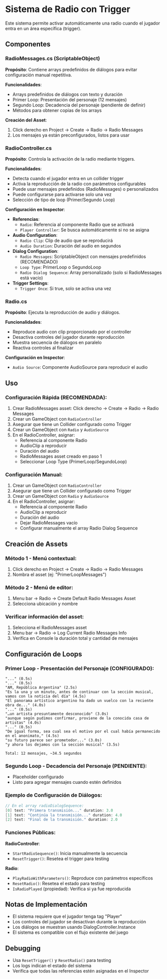 # Sistema de Radio con Trigger

Este sistema permite activar automáticamente una radio cuando el jugador entra en un área específica (trigger).

## Componentes

### RadioMessages.cs (ScriptableObject)
**Propósito**: Contiene arrays predefinidos de diálogos para evitar configuración manual repetitiva.

**Funcionalidades**:
- Arrays predefinidos de diálogos con texto y duración
- Primer Loop: Presentación del personaje (12 mensajes)
- Segundo Loop: Decadencia del personaje (pendiente de definir)
- Métodos para obtener copias de los arrays

**Creación del Asset**:
1. Click derecho en Project → Create → Radio → Radio Messages
2. Los mensajes ya están preconfigurados, listos para usar

### RadioController.cs
**Propósito**: Controla la activación de la radio mediante triggers.

**Funcionalidades**:
- Detecta cuando el jugador entra en un collider trigger
- Activa la reproducción de la radio con parámetros configurables
- Puede usar mensajes predefinidos (RadioMessages) o personalizados
- Puede configurarse para activarse solo una vez
- Selección de tipo de loop (Primer/Segundo Loop)

**Configuración en Inspector**:
- **Referencias**:
  - `Radio`: Referencia al componente Radio que se activará
  - `Player Controller`: Se busca automáticamente si no se asigna
- **Audio Configuration**:
  - `Radio Clip`: Clip de audio que se reproducirá
  - `Audio Duration`: Duración del audio en segundos
- **Dialog Configuration**:
  - `Radio Messages`: ScriptableObject con mensajes predefinidos (RECOMENDADO)
  - `Loop Type`: PrimerLoop o SegundoLoop
  - `Radio Dialog Sequence`: Array personalizado (solo si RadioMessages está vacío)
- **Trigger Settings**:
  - `Trigger Once`: Si true, solo se activa una vez

### Radio.cs
**Propósito**: Ejecuta la reproducción de audio y diálogos.

**Funcionalidades**:
- Reproduce audio con clip proporcionado por el controller
- Desactiva controles del jugador durante reproducción
- Muestra secuencia de diálogos en paralelo
- Reactiva controles al finalizar

**Configuración en Inspector**:
- `Audio Source`: Componente AudioSource para reproducir el audio

## Uso

### Configuración Rápida (RECOMENDADA):
1. Crear RadioMessages asset: Click derecho → Create → Radio → Radio Messages
2. Crear un GameObject con `RadioController`
3. Asegurar que tiene un Collider configurado como Trigger
4. Crear un GameObject con `Radio` y `AudioSource`
5. En el RadioController, asignar:
   - Referencia al componente Radio
   - AudioClip a reproducir
   - Duración del audio
   - RadioMessages asset creado en paso 1
   - Seleccionar Loop Type (PrimerLoop/SegundoLoop)

### Configuración Manual:
1. Crear un GameObject con `RadioController`
2. Asegurar que tiene un Collider configurado como Trigger
3. Crear un GameObject con `Radio` y `AudioSource`
4. En el RadioController, asignar:
   - Referencia al componente Radio
   - AudioClip a reproducir
   - Duración del audio
   - Dejar RadioMessages vacío
   - Configurar manualmente el array Radio Dialog Sequence

## Creación de Assets

### Método 1 - Menú contextual:
1. Click derecho en Project → Create → Radio → Radio Messages
2. Nombra el asset (ej: "PrimerLoopMessages")

### Método 2 - Menú de editor:
1. Menu bar → Radio → Create Default Radio Messages Asset
2. Selecciona ubicación y nombre

### Verificar información del asset:
1. Selecciona el RadioMessages asset
2. Menu bar → Radio → Log Current Radio Messages Info
3. Verifica en Console la duración total y cantidad de mensajes

## Configuración de Loops

### Primer Loop - Presentación del Personaje (CONFIGURADO):
```
"..." (0.5s)
"..." (0.5s)
"AM, República Argentina" (2.5s)
"Es la una y un minuto, antes de continuar con la sección musical, vamos con la noticia del día" (4.5s)
"El panorama artístico argentino ha dado un vuelco con la reciente obra de..." (4.0s)
"..." (0.5s)
"…un artista presuntamente desconocido" (3.0s)
"aunque según pudimos confirmar, proviene de la conocida casa de artistas" (4.0s)
"..." (0.5s)
"De igual forma, sea cual sea el motivo por el cual había permanecido en el anonimato," (4.5s)
"su futuro parece ser prometedor..." (3.0s)
"y ahora los dejamos con la sección musical" (3.5s)

Total: 12 mensajes, ~34.5 segundos
```

### Segundo Loop - Decadencia del Personaje (PENDIENTE):
- Placeholder configurado
- Listo para agregar mensajes cuando estén definidos

### Ejemplo de Configuración de Diálogos:
```csharp
// En el array radioDialogSequence:
[0] text: "Primera transmisión..." duration: 3.0
[1] text: "Continúa la transmisión..." duration: 4.0
[2] text: "Final de la transmisión." duration: 2.0
```

### Funciones Públicas:

**RadioController**:
- `StartRadioSequence()`: Inicia manualmente la secuencia
- `ResetTrigger()`: Resetea el trigger para testing

**Radio**:
- `PlayRadioWithParameters()`: Reproduce con parámetros específicos
- `ResetRadio()`: Resetea el estado para testing
- `IsRadioPlayed` (propiedad): Verifica si ya fue reproducida

## Notas de Implementación

- El sistema requiere que el jugador tenga tag "Player"
- Los controles del jugador se desactivan durante la reproducción
- Los diálogos se muestran usando DialogController.Instance
- El sistema es compatible con el flujo existente del juego

## Debugging

- Usa `ResetTrigger()` y `ResetRadio()` para testing
- Los logs indican el estado del sistema
- Verifica que todas las referencias estén asignadas en el Inspector
